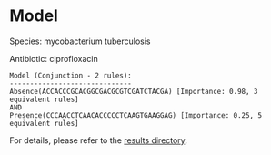 
# Model

Species: mycobacterium tuberculosis

Antibiotic: ciprofloxacin

```
Model (Conjunction - 2 rules):
------------------------------
Absence(ACCACCCGCACGGCGACGCGTCGATCTACGA) [Importance: 0.98, 3 equivalent rules]
AND
Presence(CCCAACCTCAACACCCCCTCAAGTGAAGGAG) [Importance: 0.25, 5 equivalent rules]

```

For details, please refer to the [results directory](../../../../../results/scm_b/mycobacterium%20tuberculosis/ciprofloxacin/repeat_3/).

